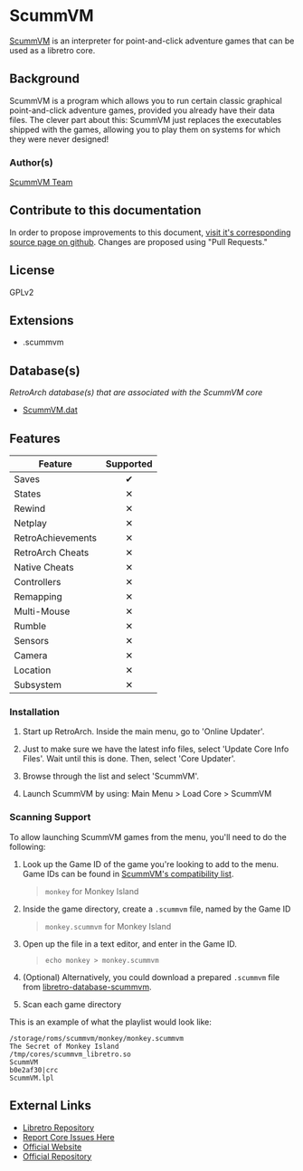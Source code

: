# ScummVM

[ScummVM](http://scummvm.org) is an interpreter for point-and-click adventure games that can be used as a libretro core.

## Background

ScummVM is a program which allows you to run certain classic graphical point-and-click adventure games, provided you already have their data files. The clever part about this: ScummVM just replaces the executables shipped with the games, allowing you to play them on systems for which they were never designed!

### Author(s)

[ScummVM Team](http://www.scummvm.org/credits/)

## Contribute to this documentation

In order to propose improvements to this document, [visit it's corresponding source page on github](https://github.com/libretro/docs/tree/master/docs/library/scummvm.md). Changes are proposed using "Pull Requests."

## License

GPLv2

## Extensions

- .scummvm

## Database(s)

*RetroArch database(s) that are associated with the ScummVM core*

* [ScummVM.dat](https://github.com/libretro/libretro-database/blob/master/dat/ScummVM.dat)

## Features

| Feature           | Supported |
|-------------------|:---------:|
| Saves             | ✔         |
| States            | ✕         |
| Rewind            | ✕         |
| Netplay           | ✕         |
| RetroAchievements | ✕         |
| RetroArch Cheats  | ✕         |
| Native Cheats     | ✕         |
| Controllers       | ✕         |
| Remapping         | ✕         |
| Multi-Mouse       | ✕         |
| Rumble            | ✕         |
| Sensors           | ✕         |
| Camera            | ✕         |
| Location          | ✕         |
| Subsystem         | ✕         |

### Installation

1. Start up RetroArch. Inside the main menu, go to 'Online Updater'.

2. Just to make sure we have the latest info files, select 'Update Core Info Files'. Wait until this is done. Then, select 'Core Updater'.

3. Browse through the list and select 'ScummVM'.

4. Launch ScummVM by using: Main Menu > Load Core > ScummVM

### Scanning Support

To allow launching ScummVM games from the menu, you'll need to do the following:

1. Look up the Game ID of the game you're looking to add to the menu. Game IDs can be found in [ScummVM's compatibility list](http://scummvm.org/compatibility).
    > `monkey` for Monkey Island

2. Inside the game directory, create a `.scummvm` file, named by the Game ID
    > `monkey.scummvm` for Monkey Island

3. Open up the file in a text editor, and enter in the Game ID.
    > `echo monkey > monkey.scummvm`

4. (Optional) Alternatively, you could download a prepared `.scummvm` file from [libretro-database-scummvm](https://github.com/RobLoach/libretro-database-scummvm/tree/master/games).

5. Scan each game directory

This is an example of what the playlist would look like:

    /storage/roms/scummvm/monkey/monkey.scummvm
    The Secret of Monkey Island
    /tmp/cores/scummvm_libretro.so
    ScummVM
    b0e2af30|crc
    ScummVM.lpl

## External Links

* [Libretro Repository](https://github.com/libretro/scummvm)
* [Report Core Issues Here](https://github.com/libretro/scummvm/issues)
* [Official Website](http://scummvm.org/)
* [Official Repository](https://github.com/scummvm/scummvm)
